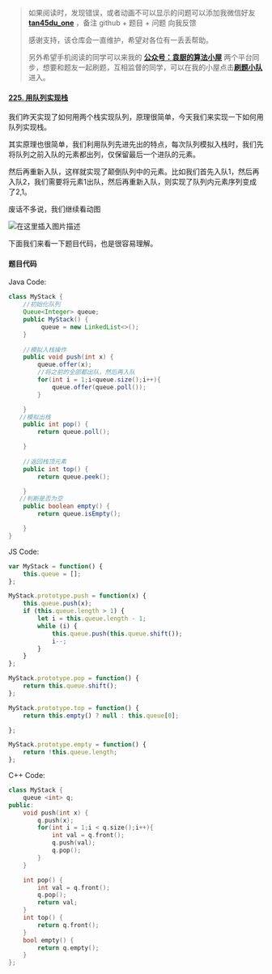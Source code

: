 > 如果阅读时，发现错误，或者动画不可以显示的问题可以添加我微信好友  **[tan45du_one](https://raw.githubusercontent.com/tan45du/tan45du.github.io/master/个人微信.15egrcgqd94w.jpg)** ，备注  github  + 题目 + 问题  向我反馈
>
> 感谢支持，该仓库会一直维护，希望对各位有一丢丢帮助。
>
> 另外希望手机阅读的同学可以来我的 <u>[**公众号：袁厨的算法小屋**](https://raw.githubusercontent.com/tan45du/test/master/微信图片_20210320152235.2pthdebvh1c0.png)</u> 两个平台同步，想要和题友一起刷题，互相监督的同学，可以在我的小屋点击<u>[**刷题小队**](https://raw.githubusercontent.com/tan45du/test/master/微信图片_20210320152235.2pthdebvh1c0.png)</u>进入。 

#### [225. 用队列实现栈](https://leetcode-cn.com/problems/implement-stack-using-queues/)

我们昨天实现了如何用两个栈实现队列，原理很简单，今天我们来实现一下如何用队列实现栈。

其实原理也很简单，我们利用队列先进先出的特点，每次队列模拟入栈时，我们先将队列之前入队的元素都出列，仅保留最后一个进队的元素。

然后再重新入队，这样就实现了颠倒队列中的元素。比如我们首先入队1，然后再入队2，我们需要将元素1出队，然后再重新入队，则实现了队列内元素序列变成了2,1。

废话不多说，我们继续看动图

![在这里插入图片描述](https://img-blog.csdnimg.cn/2021032113283042.gif)

下面我们来看一下题目代码，也是很容易理解。

#### 题目代码

Java Code:
```java
class MyStack {
    //初始化队列
    Queue<Integer> queue;
    public MyStack() {
         queue = new LinkedList<>();       
    }
    
    //模拟入栈操作
    public void push(int x) {
        queue.offer(x);
        //将之前的全部都出队，然后再入队
        for(int i = 1;i<queue.size();i++){
            queue.offer(queue.poll());
        }

    }   
   //模拟出栈
    public int pop() {
        return queue.poll();

    }
    
    //返回栈顶元素
    public int top() {
        return queue.peek();

    }  
   //判断是否为空
    public boolean empty() {
        return queue.isEmpty();

    }
}

```

JS Code:
```javascript
var MyStack = function() {
    this.queue = [];
};

MyStack.prototype.push = function(x) {
    this.queue.push(x);
    if (this.queue.length > 1) {
        let i = this.queue.length - 1;
        while (i) {
            this.queue.push(this.queue.shift());
            i--;
        }
    }
};

MyStack.prototype.pop = function() {  
    return this.queue.shift();
};

MyStack.prototype.top = function() {
    return this.empty() ? null : this.queue[0];

};

MyStack.prototype.empty = function() {
    return !this.queue.length;
};
```

C++ Code:

```cpp
class MyStack {
    queue <int> q;
public:    
    void push(int x) {
        q.push(x);
        for(int i = 1;i < q.size();i++){
            int val = q.front();
            q.push(val);
            q.pop();
        }
    }

    int pop() {
        int val = q.front();
        q.pop();
        return val;
    }
    int top() {
        return q.front();
    }  
    bool empty() {
        return q.empty();
    }
};
```

